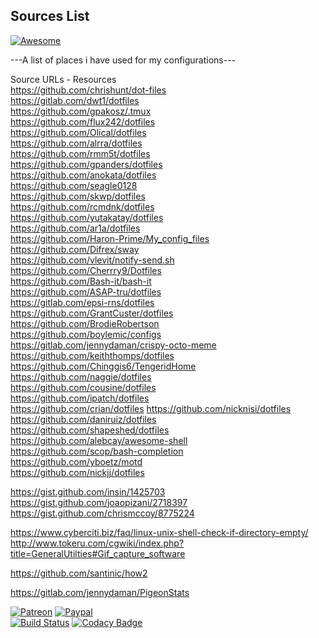 ## Sources List 
[![Awesome](https://awesome.re/badge.svg)](https://awesome.re)
  
---A list of places i have used for my configurations---  
  
Source URLs - Resources   
https://github.com/chrishunt/dot-files  
https://gitlab.com/dwt1/dotfiles  
https://github.com/gpakosz/.tmux  
https://github.com/flux242/dotfiles  
https://github.com/Olical/dotfiles  
https://github.com/alrra/dotfiles  
https://github.com/rmm5t/dotfiles  
https://github.com/gpanders/dotfiles  
https://github.com/anokata/dotfiles  
https://github.com/seagle0128  
https://github.com/skwp/dotfiles  
https://github.com/rcmdnk/dotfiles  
https://github.com/yutakatay/dotfiles  
https://github.com/ar1a/dotfiles  
https://github.com/Haron-Prime/My_config_files  
https://github.com/Difrex/sway  
https://github.com/vlevit/notify-send.sh  
https://github.com/Cherrry9/Dotfiles  
https://github.com/Bash-it/bash-it  
https://github.com/ASAP-tru/dotfiles  
https://gitlab.com/epsi-rns/dotfiles  
https://github.com/GrantCuster/dotfiles  
https://github.com/BrodieRobertson  
https://github.com/boylemic/configs  
https://gitlab.com/jennydaman/crispy-octo-meme  
https://github.com/keiththomps/dotfiles  
https://github.com/Chinggis6/TengeridHome  
https://github.com/naggie/dotfiles  
https://github.com/cousine/dotfiles  
https://github.com/ipatch/dotfiles  
https://github.com/crian/dotfiles 
https://github.com/nicknisi/dotfiles  
https://github.com/daniruiz/dotfiles  
https://github.com/shapeshed/dotfiles  
https://github.com/alebcay/awesome-shell  
https://github.com/scop/bash-completion  
https://github.com/yboetz/motd  
https://github.com/nickjj/dotfiles  
  
https://gist.github.com/insin/1425703  
https://gist.github.com/joaopizani/2718397  
https://gist.github.com/chrismccoy/8775224  
  
https://www.cyberciti.biz/faq/linux-unix-shell-check-if-directory-empty/  
http://www.tokeru.com/cgwiki/index.php?title=GeneralUtilties#Gif_capture_software  
  
https://github.com/santinic/how2
  
https://gitlab.com/jennydaman/PigeonStats  
  
[![Patreon](https://img.shields.io/badge/patreon-donate-orange.svg)](https://www.patreon.com/casjay) 
[![Paypal](https://img.shields.io/badge/Donate-PayPal-green.svg)](https://www.paypal.me/casjaysdev)  
[![Build Status](https://travis-ci.org/casjay-dotfiles/sources.svg?branch=master)](https://travis-ci.org/casjay-dotfiles/sources) 
[![Codacy Badge](https://app.codacy.com/project/badge/Grade/af4f46f2c1a74bfaacef7692d55d9ef7)](https://www.codacy.com/gh/casjay-dotfiles/sources)  
  
